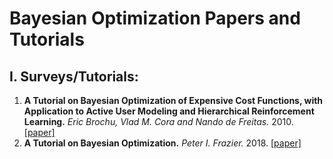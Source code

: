 # Bayesian Optimization Papers and Tutorials

## I. Surveys/Tutorials:
1. **A Tutorial on Bayesian Optimization of Expensive Cost Functions, with Application to Active User Modeling and Hierarchical Reinforcement Learning.** *Eric Brochu, Vlad M. Cora and Nando de Freitas.* 2010. [\[paper\]](https://arxiv.org/pdf/1012.2599.pdf)
2. **A Tutorial on Bayesian Optimization.** *Peter I. Frazier.* 2018. [\[paper\]](https://arxiv.org/pdf/1807.02811.pdf)
